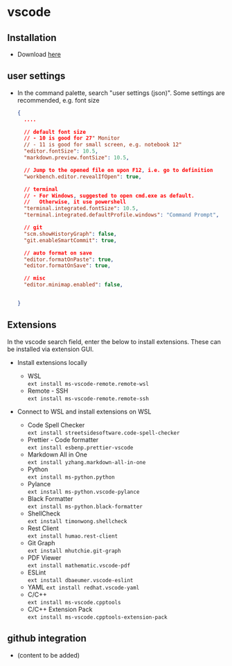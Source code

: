 # vscode

## Installation
- Download [here](https://code.visualstudio.com/download)

## user settings
- In the command palette, search "user settings (json)". Some settings are recommended, e.g. font size
  ```json
  {
    ....

    // default font size
    // - 10 is good for 27" Monitor
    // - 11 is good for small screen, e.g. notebook 12"
    "editor.fontSize": 10.5,
    "markdown.preview.fontSize": 10.5,

    // Jump to the opened file on upon F12, i.e. go to definition
    "workbench.editor.revealIfOpen": true,

    // terminal
    // - For Windows, suggested to open cmd.exe as default. 
    //   Otherwise, it use powershell
    "terminal.integrated.fontSize": 10.5,
    "terminal.integrated.defaultProfile.windows": "Command Prompt",

    // git
    "scm.showHistoryGraph": false,
    "git.enableSmartCommit": true,  

    // auto format on save
    "editor.formatOnPaste": true,
    "editor.formatOnSave": true,

    // misc
    "editor.minimap.enabled": false,


  }
  ```

## Extensions
In the vscode search field, enter the below to install extensions.  These can be installed via extension GUI.

- Install extensions locally
  - WSL  
    `ext install ms-vscode-remote.remote-wsl` 
  - Remote - SSH  
    `ext install ms-vscode-remote.remote-ssh` 

- Connect to WSL and install extensions on WSL
  - Code Spell Checker  
    `ext install streetsidesoftware.code-spell-checker`
  - Prettier - Code formatter  
    `ext install esbenp.prettier-vscode`
  - Markdown All in One  
    `ext install yzhang.markdown-all-in-one`
  - Python  
    `ext install ms-python.python`
  - Pylance  
    `ext install ms-python.vscode-pylance`
  - Black Formatter  
    `ext install ms-python.black-formatter`
  - ShellCheck  
    `ext install timonwong.shellcheck`
  - Rest Client  
    `ext install humao.rest-client`
  - Git Graph  
    `ext install mhutchie.git-graph`
  - PDF Viewer  
    `ext install mathematic.vscode-pdf`
  - ESLint  
    `ext install dbaeumer.vscode-eslint`
  - YAML
    `ext install redhat.vscode-yaml`
  - C/C++  
    `ext install ms-vscode.cpptools`
  - C/C++ Extension Pack  
    `ext install ms-vscode.cpptools-extension-pack`

## github integration
- (content to be added)
